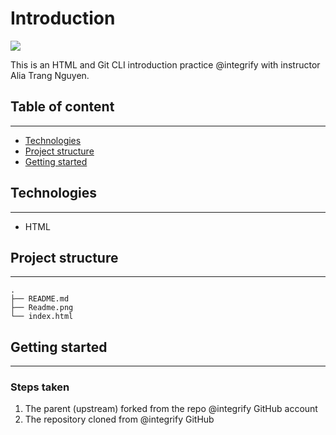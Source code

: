 # Introduction
![](https://img.shields.io/static/v1?label=HTML&message=v.5&color=blue)

This is an HTML and Git CLI introduction practice @integrify with instructor Alia Trang Nguyen.

## Table of content
---
- [Technologies](#technologies)
- [Project structure](#project-structure)
- [Getting started](#getting-started)

## Technologies
---
- HTML

## Project structure
---
```shell
.
├── README.md
├── Readme.png
└── index.html
```
## Getting started
---
### Steps taken 
<ol>
    <li>The parent (upstream) forked from the repo @integrify GitHub account </li>
    <li>The repository cloned from @integrify GitHub </li>
</ol>
